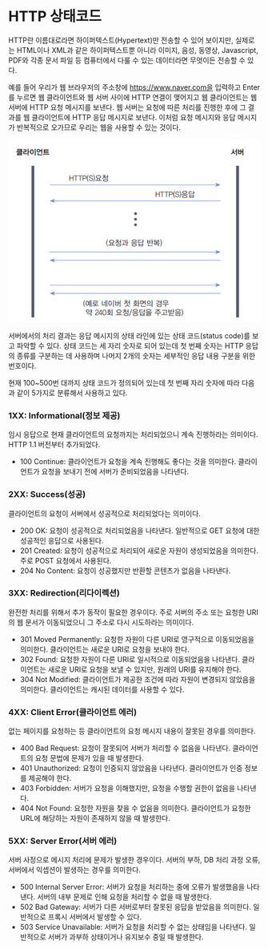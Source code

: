 # HTTP 상태코드 

HTTP란 이름대로라면 하이퍼텍스트(Hypertext)만 전송할 수 있어 보이지만, 실제로는 HTML이나 XML과 같은 하이퍼텍스트뿐 아니라 이미지, 음성, 동영상, Javascript, PDF와 각종 문서 파일 등 컴퓨터에서 다룰 수 있는 데이터라면 무엇이든 전송할 수 있다.

예를 들어 우리가 웹 브라우저의 주소창에 https://www.naver.com을 입력하고 Enter 를 누르면 웹 클라이언트와 웹 서버 사이에 HTTP 연결이 맺어지고 웹 클라이언트는 웹 서버에 HTTP 요청 메시지를 보낸다. 웹 서버는 요청에 따른 처리를 진행한 후에 그 결과를 웹 클라이언트에 HTTP 응답 메시지로 보낸다. 이처럼 요청 메시지와 응답 메시지가 반복적으로 오가므로 우리는 웹을 사용할 수 있는 것이다.

![httpstatus](images/httpstatus1.png)

서버에서의 처리 결과는 응답 메시지의 상태 라인에 있는 상태 코드(status code)를 보고 파악할 수 있다. 상태 코드는 세 자리 숫자로 되어 있는데 첫 번째 숫자는 HTTP 응답의 종류를 구분하는 데 사용하며 나머지 2개의 숫자는 세부적인 응답 내용 구분을 위한 번호이다.

현재 100~500번 대까지 상태 코드가 정의되어 있는데 첫 번째 자리 숫자에 따라 다음과 같이 5가지로 분류해서 사용하고 있다.

### 1XX: Informational(정보 제공)
임시 응답으로 현재 클라이언트의 요청까지는 처리되었으니 계속 진행하라는 의미이다. HTTP 1.1 버전부터 추가되었다.

- 100 Continue: 클라이언트가 요청을 계속 진행해도 좋다는 것을 의미한다. 클라이언트가 요청을 보내기 전에 서버가 준비되었음을 나타낸다.

### 2XX: Success(성공)
클라이언트의 요청이 서버에서 성공적으로 처리되었다는 의미이다.

- 200 OK: 요청이 성공적으로 처리되었음을 나타낸다. 일반적으로 GET 요청에 대한 성공적인 응답으로 사용된다.
- 201 Created: 요청이 성공적으로 처리되어 새로운 자원이 생성되었음을 의미한다. 주로 POST 요청에서 사용된다.
- 204 No Content: 요청이 성공했지만 반환할 콘텐츠가 없음을 나타낸다.

### 3XX: Redirection(리다이렉션)
완전한 처리를 위해서 추가 동작이 필요한 경우이다. 주로 서버의 주소 또는 요청한 URI의 웹 문서가 이동되었으니 그 주소로 다시 시도하라는 의미이다.

- 301 Moved Permanently: 요청한 자원이 다른 URI로 영구적으로 이동되었음을 의미한다. 클라이언트는 새로운 URI로 요청을 보내야 한다.
- 302 Found: 요청한 자원이 다른 URI로 일시적으로 이동되었음을 나타낸다. 클라이언트는 새로운 URI로 요청을 보낼 수 있지만, 원래의 URI를 유지해야 한다.
- 304 Not Modified: 클라이언트가 제공한 조건에 따라 자원이 변경되지 않았음을 의미한다. 클라이언트는 캐시된 데이터를 사용할 수 있다.

### 4XX: Client Error(클라이언트 에러)
없는 페이지를 요청하는 등 클라이언트의 요청 메시지 내용이 잘못된 경우를 의미한다.

- 400 Bad Request: 요청이 잘못되어 서버가 처리할 수 없음을 나타낸다. 클라이언트의 요청 문법에 문제가 있을 때 발생한다.
- 401 Unauthorized: 요청이 인증되지 않았음을 나타낸다. 클라이언트가 인증 정보를 제공해야 한다.
- 403 Forbidden: 서버가 요청을 이해했지만, 요청을 수행할 권한이 없음을 나타낸다.
- 404 Not Found: 요청한 자원을 찾을 수 없음을 의미한다. 클라이언트가 요청한 URL에 해당하는 자원이 존재하지 않을 때 발생한다.

### 5XX: Server Error(서버 에러)
서버 사정으로 메시지 처리에 문제가 발생한 경우이다. 서버의 부하, DB 처리 과정 오류, 서버에서 익셉션이 발생하는 경우를 의미한다.
 
- 500 Internal Server Error: 서버가 요청을 처리하는 중에 오류가 발생했음을 나타낸다. 서버의 내부 문제로 인해 요청을 처리할 수 없을 때 발생한다.
- 502 Bad Gateway: 서버가 다른 서버로부터 잘못된 응답을 받았음을 의미한다. 일반적으로 프록시 서버에서 발생할 수 있다.
- 503 Service Unavailable: 서버가 요청을 처리할 수 없는 상태임을 나타낸다. 일반적으로 서버가 과부하 상태이거나 유지보수 중일 때 발생한다.